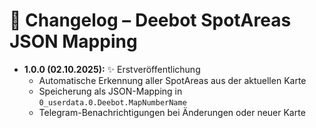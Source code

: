# 📜 Changelog – Deebot SpotAreas JSON Mapping

- **1.0.0 (02.10.2025):** ✨ Erstveröffentlichung  
  - Automatische Erkennung aller SpotAreas aus der aktuellen Karte  
  - Speicherung als JSON-Mapping in `0_userdata.0.Deebot.MapNumberName`  
  - Telegram-Benachrichtigungen bei Änderungen oder neuer Karte
